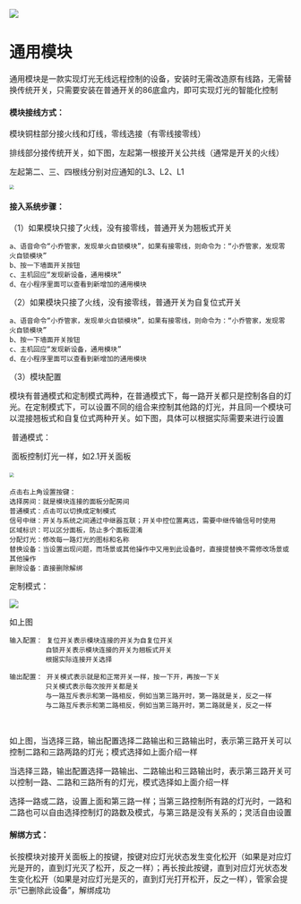 ![](http://www.cspugoing.com/pcimg/help/module.png)

# 通用模块

通用模块是一款实现灯光无线远程控制的设备，安装时无需改造原有线路，无需替换传统开关，只需要安装在普通开关的86底盒内，即可实现灯光的智能化控制

#### 模块接线方式：

模块铜柱部分接火线和灯线，零线选接（有零线接零线）

排线部分接传统开关，如下图，左起第一根接开关公共线（通常是开关的火线）

左起第二、三、四根线分别对应通知的L3、L2、L1

<img src="http://open.cspugoing.com/img/help/module-1.png" style="zoom:50%;" /><img src="http://open.cspugoing.com/img/help/module-2.png" alt="" style="zoom:50%;" />

#### 接入系统步骤：

（1）如果模块只接了火线，没有接零线，普通开关为翘板式开关

	a、语音命令“小乔管家，发现单火自锁模块”，如果有接零线，则命令为：“小乔管家，发现零火自锁模块”
	b、按一下墙面开关按钮
	c、主机回应“发现新设备，通用模块”
	d、在小程序里面可以查看到新增加的通用模块
（2）如果模块只接了火线，没有接零线，普通开关为自复位式开关

	a、语音命令“小乔管家，发现单火自锁模块”，如果有接零线，则命令为：“小乔管家，发现零火自锁模块”
	b、按一下墙面开关按钮
	c、主机回应“发现新设备，通用模块”
	d、在小程序里面可以查看到新增加的通用模块
（3）模块配置

模块有普通模式和定制模式两种，在普通模式下，每一路开关都只是控制各自的灯光。在定制模式下，可以设置不同的组合来控制其他路的灯光，并且同一个模块可以混接翘板式和自复位式两种开关。如下图，具体可以根据实际需要来进行设置

​	普通模式：

​	面板控制灯光一样，如2.1开关面板

​	<img src="http://open.cspugoing.com/img/help/module-3.png" style="zoom:50%;" />

```
点击右上角设置按键：
选择房间：就是模块连接的面板分配房间
普通模式：点击可以切换成定制模式
信号中继：开关与系统之间通过中继器互联；开关中控位置离远，需要中继传输信号时使用
区域标识：可以区分面板，防止多个面板混淆
分配灯光：修改每一路灯光的图标和名称
替换设备：当设置出现问题，而场景或其他操作中又用到此设备时，直接提替换不需修改场景或其他操作
删除设备：直接删除解绑
```

定制模式：

![](http://open.cspugoing.com/img/help/module-4.png)

如上图

```
输入配置： 复位开关表示模块连接的开关为自复位开关
		 自锁开关表示模块连接的开关为翘板式开关
		 根据实际连接开关选择
```

```
输出配置： 开关模式表示就是和正常开关一样，按一下开，再按一下关
		 只关模式表示每次按开关都是关
		 与一路互斥表示和第一路相反，例如当第三路开时，第一路就是关，反之一样
		 与二路互斥表示和第二路相反，例如当第三路开时，第二路就是关，反之一样
```

<img src="http://open.cspugoing.com/img/help/module-5.png" alt="" style="zoom:80%;" />	<img src="http://open.cspugoing.com/img/help/module-6.png" alt="" style="zoom:80%;" />     

如上图，当选择三路，输出配置选择二路输出和三路输出时，表示第三路开关可以控制二路和三路两路的灯光；模式选择如上面介绍一样

当选择三路，输出配置选择一路输出、二路输出和三路输出时，表示第三路开关可以控制一路、二路和三路所有的灯光，模式选择如上面介绍一样

选择一路或二路，设置上面和第三路一样；当第三路控制所有路的灯光时，一路和二路也可以自由选择控制灯的路数及模式，与第三路是没有关系的；灵活自由设置

#### 解绑方式：

长按模块对接开关面板上的按键，按键对应灯光状态发生变化松开（如果是对应灯光是开的，直到灯光灭了松开，反之一样）；再长按此按键，直到对应灯光状态发生变化松开（如果是对应灯光是灭的，直到灯光打开松开，反之一样），管家会提示“已删除此设备”，解绑成功